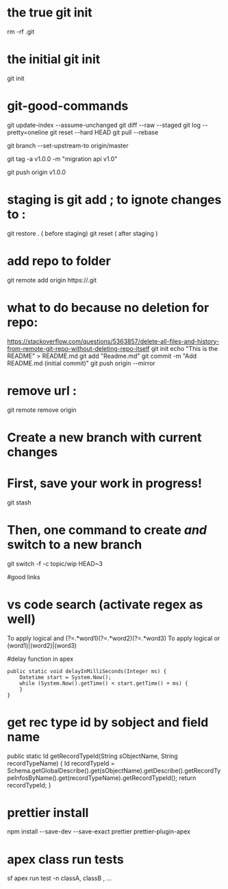 # the true git init 
rm -rf .git

# the initial  git init 
git init 

# git-good-commands
git update-index --assume-unchanged  <file>
git diff --raw --staged
git log --pretty=oneline
git reset --hard HEAD
git pull --rebase

git branch --set-upstream-to origin/master


 git tag -a v1.0.0 -m "migration api v1.0"

 git push origin v1.0.0



# staging is git add ; to ignote changes to : 
git restore . ( before staging)
git reset ( after staging )



# add repo to folder
git remote add origin https://<urkl>.git

# what to do because no deletion for repo:
https://stackoverflow.com/questions/5363857/delete-all-files-and-history-from-remote-git-repo-without-deleting-repo-itself
git init 
echo "This is the README" > README.md
git add "Readme.md"
git commit -m "Add README.md (initial commit)"
git push origin --mirror



# remove url : 
git remote remove origin


# Create a new branch with current changes 
# First, save your work in progress!
git stash
# Then, one command to create *and* switch to a new branch
git switch -f -c topic/wip HEAD~3

#good links
# vs code search (activate regex as well)
To apply logical and (?=.*word1)(?=.*word2)(?=.*word3)
To apply logical or (word1)|(word2)|(word3)

#delay function in apex

    public static void delayInMilliSeconds(Integer ms) {
        Datetime start = System.Now();
        while (System.Now().getTime() < start.getTime() + ms) {
        }
    }

# get rec type id by sobject and field name
   public static Id getRecordTypeId(String sObjectName, String recordTypeName) {
        Id recordTypeId = Schema.getGlobalDescribe().get(sObjectName).getDescribe().getRecordTypeInfosByName().get(recordTypeName).getRecordTypeId();
        return recordTypeId;
    }
# prettier install

npm install --save-dev --save-exact prettier prettier-plugin-apex


# apex class run tests 
sf apex run test -n classA, classB , ...
